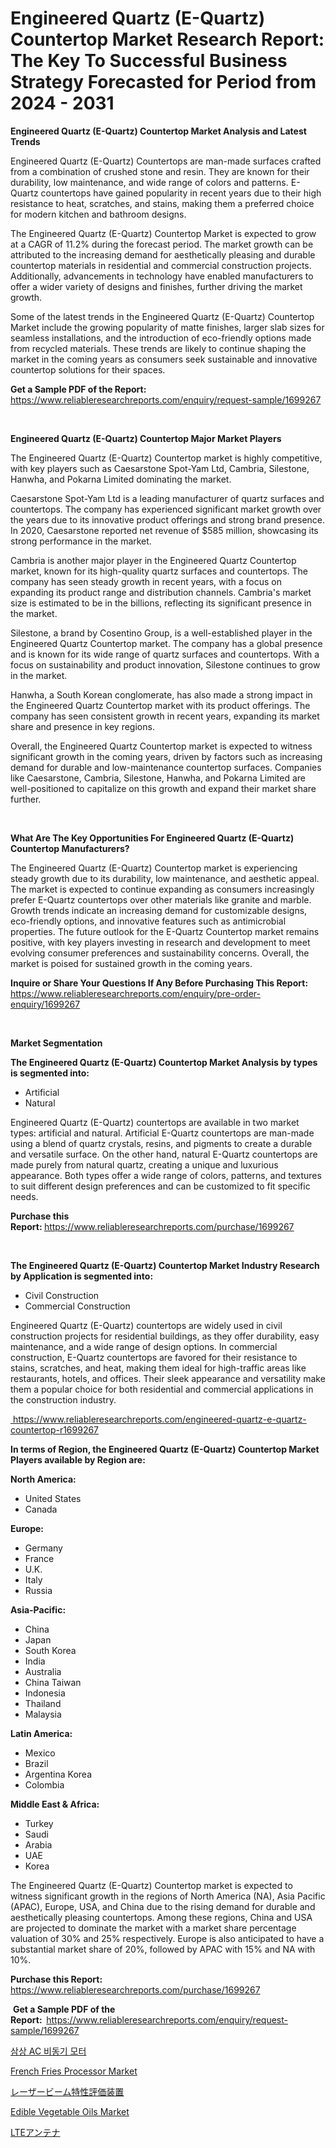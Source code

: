 <p><h1>Engineered Quartz (E-Quartz) Countertop Market Research Report: The Key To Successful Business Strategy Forecasted for Period from 2024 - 2031</h1></p><p><strong>Engineered Quartz (E-Quartz) Countertop Market Analysis and Latest Trends</strong></p>
<p><p>Engineered Quartz (E-Quartz) Countertops are man-made surfaces crafted from a combination of crushed stone and resin. They are known for their durability, low maintenance, and wide range of colors and patterns. E-Quartz countertops have gained popularity in recent years due to their high resistance to heat, scratches, and stains, making them a preferred choice for modern kitchen and bathroom designs.</p><p>The Engineered Quartz (E-Quartz) Countertop Market is expected to grow at a CAGR of 11.2% during the forecast period. The market growth can be attributed to the increasing demand for aesthetically pleasing and durable countertop materials in residential and commercial construction projects. Additionally, advancements in technology have enabled manufacturers to offer a wider variety of designs and finishes, further driving the market growth.</p><p>Some of the latest trends in the Engineered Quartz (E-Quartz) Countertop Market include the growing popularity of matte finishes, larger slab sizes for seamless installations, and the introduction of eco-friendly options made from recycled materials. These trends are likely to continue shaping the market in the coming years as consumers seek sustainable and innovative countertop solutions for their spaces.</p></p>
<p><strong>Get a Sample PDF of the Report:&nbsp;</strong> <a href="https://www.reliableresearchreports.com/enquiry/request-sample/1699267">https://www.reliableresearchreports.com/enquiry/request-sample/1699267</a></p>
<p>&nbsp;</p>
<p><strong>Engineered Quartz (E-Quartz) Countertop Major Market Players</strong></p>
<p><p>The Engineered Quartz (E-Quartz) Countertop market is highly competitive, with key players such as Caesarstone Spot-Yam Ltd, Cambria, Silestone, Hanwha, and Pokarna Limited dominating the market. </p><p>Caesarstone Spot-Yam Ltd is a leading manufacturer of quartz surfaces and countertops. The company has experienced significant market growth over the years due to its innovative product offerings and strong brand presence. In 2020, Caesarstone reported net revenue of $585 million, showcasing its strong performance in the market.</p><p>Cambria is another major player in the Engineered Quartz Countertop market, known for its high-quality quartz surfaces and countertops. The company has seen steady growth in recent years, with a focus on expanding its product range and distribution channels. Cambria's market size is estimated to be in the billions, reflecting its significant presence in the market.</p><p>Silestone, a brand by Cosentino Group, is a well-established player in the Engineered Quartz Countertop market. The company has a global presence and is known for its wide range of quartz surfaces and countertops. With a focus on sustainability and product innovation, Silestone continues to grow in the market.</p><p>Hanwha, a South Korean conglomerate, has also made a strong impact in the Engineered Quartz Countertop market with its product offerings. The company has seen consistent growth in recent years, expanding its market share and presence in key regions.</p><p>Overall, the Engineered Quartz Countertop market is expected to witness significant growth in the coming years, driven by factors such as increasing demand for durable and low-maintenance countertop surfaces. Companies like Caesarstone, Cambria, Silestone, Hanwha, and Pokarna Limited are well-positioned to capitalize on this growth and expand their market share further.</p></p>
<p>&nbsp;</p>
<p><strong>What Are The Key Opportunities For Engineered Quartz (E-Quartz) Countertop Manufacturers?</strong></p>
<p><p>The Engineered Quartz (E-Quartz) Countertop market is experiencing steady growth due to its durability, low maintenance, and aesthetic appeal. The market is expected to continue expanding as consumers increasingly prefer E-Quartz countertops over other materials like granite and marble. Growth trends indicate an increasing demand for customizable designs, eco-friendly options, and innovative features such as antimicrobial properties. The future outlook for the E-Quartz Countertop market remains positive, with key players investing in research and development to meet evolving consumer preferences and sustainability concerns. Overall, the market is poised for sustained growth in the coming years.</p></p>
<p><strong>Inquire or Share Your Questions If Any Before Purchasing This Report:</strong> <a href="https://www.reliableresearchreports.com/enquiry/pre-order-enquiry/1699267">https://www.reliableresearchreports.com/enquiry/pre-order-enquiry/1699267</a></p>
<p>&nbsp;</p>
<p><strong>Market Segmentation</strong></p>
<p><strong>The Engineered Quartz (E-Quartz) Countertop Market Analysis by types is segmented into:</strong></p>
<p><ul><li>Artificial</li><li>Natural</li></ul></p>
<p><p>Engineered Quartz (E-Quartz) countertops are available in two market types: artificial and natural. Artificial E-Quartz countertops are man-made using a blend of quartz crystals, resins, and pigments to create a durable and versatile surface. On the other hand, natural E-Quartz countertops are made purely from natural quartz, creating a unique and luxurious appearance. Both types offer a wide range of colors, patterns, and textures to suit different design preferences and can be customized to fit specific needs.</p></p>
<p><strong>Purchase this Report:&nbsp;</strong><a href="https://www.reliableresearchreports.com/purchase/1699267">https://www.reliableresearchreports.com/purchase/1699267</a></p>
<p>&nbsp;</p>
<p><strong>The Engineered Quartz (E-Quartz) Countertop Market Industry Research by Application is segmented into:</strong></p>
<p><ul><li>Civil Construction</li><li>Commercial Construction</li></ul></p>
<p><p>Engineered Quartz (E-Quartz) countertops are widely used in civil construction projects for residential buildings, as they offer durability, easy maintenance, and a wide range of design options. In commercial construction, E-Quartz countertops are favored for their resistance to stains, scratches, and heat, making them ideal for high-traffic areas like restaurants, hotels, and offices. Their sleek appearance and versatility make them a popular choice for both residential and commercial applications in the construction industry.</p></p>
<p><a href="https://www.reliableresearchreports.com/engineered-quartz-e-quartz-countertop-r1699267">&nbsp;https://www.reliableresearchreports.com/engineered-quartz-e-quartz-countertop-r1699267</a></p>
<p><strong>In terms of Region, the Engineered Quartz (E-Quartz) Countertop Market Players available by Region are:</strong></p>
<p>
    <p> <strong> North America: </strong>
        <ul>
            <li>United States</li>
            <li>Canada</li>
        </ul>
        </p> 
    <p> <strong> Europe: </strong>
        <ul>
            <li>Germany</li>
            <li>France</li>
            <li>U.K.</li>
            <li>Italy</li>
            <li>Russia</li>
        </ul>
        </p> 
    <p> <strong> Asia-Pacific: </strong>
        <ul>
            <li>China</li>
            <li>Japan</li>
            <li>South Korea</li>
            <li>India</li>
            <li>Australia</li>
            <li>China Taiwan</li>
            <li>Indonesia</li>
            <li>Thailand</li>
            <li>Malaysia</li>
        </ul>
        </p> 
    <p> <strong> Latin America: </strong>
        <ul>
            <li>Mexico</li>
            <li>Brazil</li>
            <li>Argentina Korea</li>
            <li>Colombia</li>
        </ul>
        </p> 
    <p> <strong> Middle East & Africa: </strong>
        <ul>
            <li>Turkey</li>
            <li>Saudi</li>
            <li>Arabia</li>
            <li>UAE</li>
            <li>Korea</li>
        </ul>
    </p>
    </p>
<p><p>The Engineered Quartz (E-Quartz) Countertop market is expected to witness significant growth in the regions of North America (NA), Asia Pacific (APAC), Europe, USA, and China due to the rising demand for durable and aesthetically pleasing countertops. Among these regions, China and USA are projected to dominate the market with a market share percentage valuation of 30% and 25% respectively. Europe is also anticipated to have a substantial market share of 20%, followed by APAC with 15% and NA with 10%.</p></p>
<p><strong>Purchase this Report: </strong><a href="https://www.reliableresearchreports.com/purchase/1699267">https://www.reliableresearchreports.com/purchase/1699267</a></p>
<p>&nbsp;<strong>Get a Sample PDF of the Report:&nbsp;&nbsp;</strong><a href="https://www.reliableresearchreports.com/enquiry/request-sample/1699267">https://www.reliableresearchreports.com/enquiry/request-sample/1699267</a></p>
<p><strong></strong></p>
<p><p><a href="https://github.com/rsg307664904/Market-Research-Report-List-2/blob/main/8097683109073.md">삼상 AC 비동기 모터</a></p><p><a href="https://github.com/biheemgalvinlouises6hokrh3h/Market-Research-Report-List-2/blob/main/french-fries-processor-market.md">French Fries Processor Market</a></p><p><a href="https://github.com/DemarcusKuhlman/Market-Research-Report-List-1/blob/main/5412460124620.md">レーザービーム特性評価装置</a></p><p><a href="https://issuu.com/reportprime-2/docs/edible-vegetable-oils-market-size-2030.pptx">Edible Vegetable Oils Market</a></p><p><a href="https://github.com/ddwcuskozol07187/Market-Research-Report-List-2/blob/main/2084170123778.md">LTEアンテナ</a></p></p>